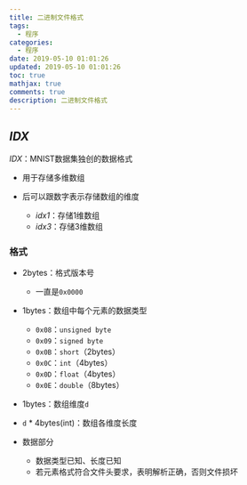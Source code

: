 ```yaml
---
title: 二进制文件格式
tags:
  - 程序
categories:
  - 程序
date: 2019-05-10 01:01:26
updated: 2019-05-10 01:01:26
toc: true
mathjax: true
comments: true
description: 二进制文件格式
---
```


##	*IDX*

*IDX*：MNIST数据集独创的数据格式

-	用于存储多维数组

-	后可以跟数字表示存储数组的维度
	-	*idx1*：存储1维数组
	-	*idx3*：存储3维数组

###	格式

-	2bytes：格式版本号
	-	一直是`0x0000`

-	1bytes：数组中每个元素的数据类型
	-	`0x08`：`unsigned byte`
	-	`0x09`：`signed byte`
	-	`0x0B`：`short`（2bytes）
	-	`0x0C`：`int`（4bytes）
	-	`0x0D`：`float`（4bytes）
	-	`0x0E`：`double`（8bytes）

-	1bytes：数组维度`d`

-	`d` * 4bytes(int)：数组各维度长度

-	数据部分
	-	数据类型已知、长度已知
	-	若元素格式符合文件头要求，表明解析正确，否则文件损坏


